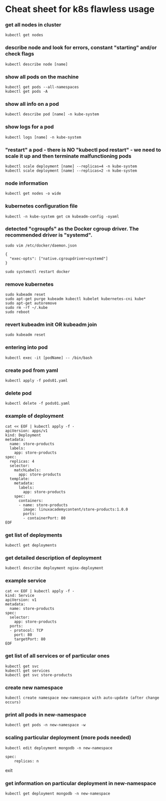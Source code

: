 # Cheat sheet for k8s flawless usage
### get all nodes in cluster
```
kubectl get nodes
```
### describe node and look for errors, constant "starting" and/or check flags
```
kubectl describe node [name]
```
### show all pods on the machine
```
kubectl get pods --all-namespaces
kubectl get pods -A
```
### show all info on a pod
```
kubectl describe pod [name] -n kube-system
```
### show logs for a pod
```
kubectl logs [name] -n kube-system
```
### "restart" a pod - there is NO "kubectl pod restart" - we need to scale it up and then terminate malfunctioning pods
```
kubectl scale deployment [name] --replicas=4 -n kube-system
kubectl scale deployment [name] --replicas=2 -n kube-system
```
### node information
```
kubectl get nodes -o wide
```
### kubernetes configuration file
```
kubectl -n kube-system get cm kubeadm-config -oyaml
```
### detected "cgroupfs" as the Docker cgroup driver. The recommended driver is "systemd".
```
sudo vim /etc/docker/daemon.json

{
  "exec-opts": ["native.cgroupdriver=systemd"]
}

sudo systemctl restart docker
```
### remove kubernetes
```
sudo kubeadm reset
sudo apt-get purge kubeadm kubectl kubelet kubernetes-cni kube*   
sudo apt-get autoremove  
sudo rm -rf ~/.kube
sudo reboot
```
### revert kubeadm init OR kubeadm join
```
sudo kubeadm reset
```
### entering into pod
```
kubectl exec -it [podName] -- /bin/bash
```
### create pod from yaml
```
kubectl apply -f pods01.yaml
```
### delete pod
```
kubectl delete -f pods01.yaml
```
### example of deployment
```
cat << EOF | kubectl apply -f -
apiVersion: apps/v1
kind: Deployment
metadata:
  name: store-products
  labels:
    app: store-products
spec:
  replicas: 4
  selector:
    matchLabels:
      app: store-products
  template:
    metadata:
      labels:
        app: store-products
    spec:
      containers:
      - name: store-products
        image: linuxacademycontent/store-products:1.0.0
        ports:
        - containerPort: 80
EOF
```
### get list of deployments
```
kubectl get deployments
```
### get detailed description of deployment
```
kubectl describe deployment nginx-deployment
```
### example service
```
cat << EOF | kubectl apply -f -
kind: Service
apiVersion: v1
metadata:
  name: store-products
spec:
  selector:
    app: store-products
  ports:
  - protocol: TCP
    port: 80
    targetPort: 80
EOF
```
### get list of all services or of particular ones
```
kubectl get svc
kubectl get services
kubectl get svc store-products
```
### create new namespace
```
kubectl create namespace new-namespace with auto-update (after change occurs)
```
### print all pods in new-namespace
```
kubectl get pods -n new-namespace -w
```
### scaling particular deployment (more pods needed)
```
kubectl edit deployment mongodb -n new-namespace
```
```
spec:
	replicas: n
```
exit
### get information on particular deployment in new-namespace
```
kubectl get deployment mongodb -n new-namespace
```
